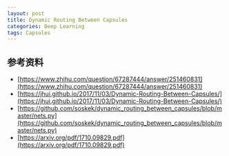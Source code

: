```yaml
---
layout: post
title: Dynamic Routing Between Capsules
categories: Deep Learning
tags: Capsules
---
```


## 参考资料
* [https://www.zhihu.com/question/67287444/answer/251460831](https://www.zhihu.com/question/67287444/answer/251460831)
* [https://jhui.github.io/2017/11/03/Dynamic-Routing-Between-Capsules/](https://jhui.github.io/2017/11/03/Dynamic-Routing-Between-Capsules/)
* [https://github.com/soskek/dynamic_routing_between_capsules/blob/master/nets.py](https://github.com/soskek/dynamic_routing_between_capsules/blob/master/nets.py)
* [https://arxiv.org/pdf/1710.09829.pdf](https://arxiv.org/pdf/1710.09829.pdf)
